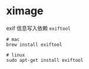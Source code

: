 # ximage

exif 信息写入依赖 `exiftool`

```shell
# mac 
brew install exiftool

# linux
sudo apt-get install exiftool
```
